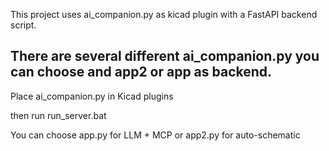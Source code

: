 This project uses ai_companion.py as kicad plugin with a FastAPI backend script.

There are several different ai_companion.py you can choose and app2 or app as backend.
------------------------
Place ai_companion.py in Kicad plugins

then run run_server.bat

You can choose app.py for LLM + MCP or app2.py for auto-schematic
